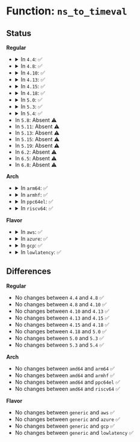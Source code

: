 # Function: <code>ns_to_timeval</code>

## Status
<b>Regular</b>
<ul>
<li>
<details>
<summary>In <code>4.4</code>: ✅</summary>

```c
struct timeval ns_to_timeval(const s64 nsec);
```

**Collision:** Unique Global

**Inline:** No

**Transformation:** False

**Instances:**

```
In kernel/time/time.c (ffffffff810eb0b0)
Location: kernel/time/time.c:414
Inline: False
Direct callers:
  - kernel/time/itimer.c:itimer_get_remtime
  - kernel/time/itimer.c:itimer_get_remtime
  - kernel/time/itimer.c:do_getitimer
  - kernel/time/itimer.c:do_setitimer
  - drivers/input/evdev.c:evdev_pass_values
  - drivers/input/evdev.c:__evdev_queue_syn_dropped
  - net/socket.c:__sock_recv_timestamp
  - net/core/sock.c:sock_get_timestamp
  - net/core/sock.c:sock_get_timestamp
  - net/compat.c:compat_sock_get_timestamp
  - net/compat.c:compat_sock_get_timestamp
```
**Symbols:**

```
ffffffff810eb0b0-ffffffff810eb12b: ns_to_timeval (STB_GLOBAL)
```
</details>
</li>
<li>
<details>
<summary>In <code>4.8</code>: ✅</summary>

```c
struct timeval ns_to_timeval(const s64 nsec);
```

**Collision:** Unique Global

**Inline:** No

**Transformation:** False

**Instances:**

```
In kernel/time/time.c (ffffffff810f1d80)
Location: kernel/time/time.c:421
Inline: False
Direct callers:
  - kernel/time/itimer.c:do_setitimer
  - kernel/time/itimer.c:do_getitimer
  - kernel/time/itimer.c:itimer_get_remtime
  - kernel/time/itimer.c:itimer_get_remtime
  - drivers/input/evdev.c:evdev_pass_values
  - drivers/input/evdev.c:__evdev_queue_syn_dropped
  - net/socket.c:__sock_recv_timestamp
  - net/core/sock.c:sock_get_timestamp
  - net/core/sock.c:sock_get_timestamp
  - net/compat.c:compat_sock_get_timestamp
  - net/compat.c:compat_sock_get_timestamp
```
**Symbols:**

```
ffffffff810f1d80-ffffffff810f1dfe: ns_to_timeval (STB_GLOBAL)
```
</details>
</li>
<li>
<details>
<summary>In <code>4.10</code>: ✅</summary>

```c
struct timeval ns_to_timeval(const s64 nsec);
```

**Collision:** Unique Global

**Inline:** No

**Transformation:** False

**Instances:**

```
In kernel/time/time.c (ffffffff810f8f00)
Location: kernel/time/time.c:421
Inline: False
Direct callers:
  - kernel/time/itimer.c:do_setitimer
  - kernel/time/itimer.c:do_getitimer
  - kernel/time/itimer.c:itimer_get_remtime
  - kernel/time/itimer.c:itimer_get_remtime
  - drivers/input/evdev.c:evdev_pass_values
  - drivers/input/evdev.c:__evdev_queue_syn_dropped
  - net/socket.c:__sock_recv_timestamp
  - net/core/sock.c:sock_get_timestamp
  - net/core/sock.c:sock_get_timestamp
  - net/compat.c:compat_sock_get_timestamp
  - net/compat.c:compat_sock_get_timestamp
```
**Symbols:**

```
ffffffff810f8f00-ffffffff810f8f7e: ns_to_timeval (STB_GLOBAL)
```
</details>
</li>
<li>
<details>
<summary>In <code>4.13</code>: ✅</summary>

```c
struct timeval ns_to_timeval(const s64 nsec);
```

**Collision:** Unique Global

**Inline:** No

**Transformation:** False

**Instances:**

```
In kernel/time/time.c (ffffffff810fb1a0)
Location: kernel/time/time.c:511
Inline: False
Direct callers:
  - kernel/sys.c:getrusage
  - kernel/sys.c:getrusage
  - kernel/sys.c:getrusage
  - kernel/sys.c:getrusage
  - kernel/sys.c:getrusage
  - kernel/sys.c:getrusage
  - kernel/time/itimer.c:do_setitimer
  - kernel/time/itimer.c:set_cpu_itimer
  - kernel/time/itimer.c:set_cpu_itimer
  - kernel/time/itimer.c:do_getitimer
  - kernel/time/itimer.c:get_cpu_itimer
  - kernel/time/itimer.c:get_cpu_itimer
  - kernel/time/itimer.c:itimer_get_remtime
  - kernel/time/itimer.c:itimer_get_remtime
  - drivers/input/evdev.c:evdev_pass_values
  - drivers/input/evdev.c:__evdev_queue_syn_dropped
  - net/socket.c:__sock_recv_timestamp
  - net/core/sock.c:sock_get_timestamp
  - net/core/sock.c:sock_get_timestamp
  - net/compat.c:compat_sock_get_timestamp
  - net/compat.c:compat_sock_get_timestamp
```
**Symbols:**

```
ffffffff810fb1a0-ffffffff810fb224: ns_to_timeval (STB_GLOBAL)
```
</details>
</li>
<li>
<details>
<summary>In <code>4.15</code>: ✅</summary>

```c
struct timeval ns_to_timeval(const s64 nsec);
```

**Collision:** Unique Global

**Inline:** No

**Transformation:** False

**Instances:**

```
In kernel/time/time.c (ffffffff81105b40)
Location: kernel/time/time.c:479
Inline: False
Direct callers:
  - kernel/sys.c:getrusage
  - kernel/sys.c:getrusage
  - kernel/sys.c:getrusage
  - kernel/sys.c:getrusage
  - kernel/sys.c:getrusage
  - kernel/sys.c:getrusage
  - kernel/time/itimer.c:do_setitimer
  - kernel/time/itimer.c:set_cpu_itimer
  - kernel/time/itimer.c:set_cpu_itimer
  - kernel/time/itimer.c:do_getitimer
  - kernel/time/itimer.c:get_cpu_itimer
  - kernel/time/itimer.c:get_cpu_itimer
  - kernel/time/itimer.c:itimer_get_remtime
  - kernel/time/itimer.c:itimer_get_remtime
  - drivers/input/evdev.c:evdev_pass_values
  - drivers/input/evdev.c:__evdev_queue_syn_dropped
  - net/socket.c:__sock_recv_timestamp
  - net/core/sock.c:sock_get_timestamp
  - net/core/sock.c:sock_get_timestamp
  - net/compat.c:compat_sock_get_timestamp
  - net/compat.c:compat_sock_get_timestamp
```
**Symbols:**

```
ffffffff81105b40-ffffffff81105bc4: ns_to_timeval (STB_GLOBAL)
```
</details>
</li>
<li>
<details>
<summary>In <code>4.18</code>: ✅</summary>

```c
struct timeval ns_to_timeval(const s64 nsec);
```

**Collision:** Unique Global

**Inline:** No

**Transformation:** False

**Instances:**

```
In kernel/time/time.c (ffffffff81110d90)
Location: kernel/time/time.c:479
Inline: False
Direct callers:
  - kernel/sys.c:getrusage
  - kernel/sys.c:getrusage
  - kernel/sys.c:getrusage
  - kernel/sys.c:getrusage
  - kernel/sys.c:getrusage
  - kernel/sys.c:getrusage
  - kernel/time/itimer.c:do_setitimer
  - kernel/time/itimer.c:set_cpu_itimer
  - kernel/time/itimer.c:set_cpu_itimer
  - kernel/time/itimer.c:do_getitimer
  - kernel/time/itimer.c:get_cpu_itimer
  - kernel/time/itimer.c:get_cpu_itimer
  - kernel/time/itimer.c:itimer_get_remtime
  - kernel/time/itimer.c:itimer_get_remtime
  - net/socket.c:__sock_recv_timestamp
  - net/core/sock.c:sock_get_timestamp
  - net/core/sock.c:sock_get_timestamp
  - net/compat.c:compat_sock_get_timestamp
  - net/compat.c:compat_sock_get_timestamp
```
**Symbols:**

```
ffffffff81110d90-ffffffff81110e0e: ns_to_timeval (STB_GLOBAL)
```
</details>
</li>
<li>
<details>
<summary>In <code>5.0</code>: ✅</summary>

```c
struct timeval ns_to_timeval(const s64 nsec);
```

**Collision:** Unique Global

**Inline:** No

**Transformation:** False

**Instances:**

```
In kernel/time/time.c (ffffffff8111c560)
Location: kernel/time/time.c:417
Inline: False
Direct callers:
  - kernel/sys.c:getrusage
  - kernel/sys.c:getrusage
  - kernel/sys.c:getrusage
  - kernel/sys.c:getrusage
  - kernel/sys.c:getrusage
  - kernel/sys.c:getrusage
  - kernel/time/itimer.c:do_setitimer
  - kernel/time/itimer.c:set_cpu_itimer
  - kernel/time/itimer.c:set_cpu_itimer
  - kernel/time/itimer.c:do_getitimer
  - kernel/time/itimer.c:get_cpu_itimer
  - kernel/time/itimer.c:get_cpu_itimer
  - kernel/time/itimer.c:itimer_get_remtime
  - kernel/time/itimer.c:itimer_get_remtime
  - net/socket.c:__sock_recv_timestamp
  - net/core/sock.c:sock_get_timestamp
  - net/core/sock.c:sock_get_timestamp
```
**Symbols:**

```
ffffffff8111c560-ffffffff8111c5d7: ns_to_timeval (STB_GLOBAL)
```
</details>
</li>
<li>
<details>
<summary>In <code>5.3</code>: ✅</summary>

```c
struct timeval ns_to_timeval(const s64 nsec);
```

**Collision:** Unique Global

**Inline:** No

**Transformation:** False

**Instances:**

```
In kernel/time/time.c (ffffffff81126e90)
Location: kernel/time/time.c:485
Inline: False
Direct callers:
  - kernel/sys.c:getrusage
  - kernel/sys.c:getrusage
  - kernel/sys.c:getrusage
  - kernel/sys.c:getrusage
  - kernel/sys.c:getrusage
  - kernel/sys.c:getrusage
  - kernel/time/itimer.c:do_setitimer
  - kernel/time/itimer.c:set_cpu_itimer
  - kernel/time/itimer.c:set_cpu_itimer
  - kernel/time/itimer.c:do_getitimer
  - kernel/time/itimer.c:get_cpu_itimer
  - kernel/time/itimer.c:get_cpu_itimer
  - kernel/time/itimer.c:itimer_get_remtime
  - kernel/time/itimer.c:itimer_get_remtime
```
**Symbols:**

```
ffffffff81126e90-ffffffff81126f0b: ns_to_timeval (STB_GLOBAL)
```
</details>
</li>
<li>
<details>
<summary>In <code>5.4</code>: ✅</summary>

```c
struct timeval ns_to_timeval(const s64 nsec);
```

**Collision:** Unique Global

**Inline:** No

**Transformation:** False

**Instances:**

```
In kernel/time/time.c (ffffffff81132e30)
Location: kernel/time/time.c:485
Inline: False
Direct callers:
  - kernel/sys.c:getrusage
  - kernel/sys.c:getrusage
  - kernel/sys.c:getrusage
  - kernel/sys.c:getrusage
  - kernel/sys.c:getrusage
  - kernel/sys.c:getrusage
  - kernel/time/itimer.c:do_setitimer
  - kernel/time/itimer.c:set_cpu_itimer
  - kernel/time/itimer.c:set_cpu_itimer
  - kernel/time/itimer.c:do_getitimer
  - kernel/time/itimer.c:get_cpu_itimer
  - kernel/time/itimer.c:get_cpu_itimer
  - kernel/time/itimer.c:itimer_get_remtime
  - kernel/time/itimer.c:itimer_get_remtime
```
**Symbols:**

```
ffffffff81132e30-ffffffff81132eab: ns_to_timeval (STB_GLOBAL)
```
</details>
</li>
<li>
In <code>5.8</code>: Absent ⚠️
</li>
<li>
In <code>5.11</code>: Absent ⚠️
</li>
<li>
In <code>5.13</code>: Absent ⚠️
</li>
<li>
In <code>5.15</code>: Absent ⚠️
</li>
<li>
In <code>5.19</code>: Absent ⚠️
</li>
<li>
In <code>6.2</code>: Absent ⚠️
</li>
<li>
In <code>6.5</code>: Absent ⚠️
</li>
<li>
In <code>6.8</code>: Absent ⚠️
</li>
</ul>
<b>Arch</b>
<ul>
<li>
<details>
<summary>In <code>arm64</code>: ✅</summary>

```c
struct timeval ns_to_timeval(const s64 nsec);
```

**Collision:** Unique Global

**Inline:** No

**Transformation:** False

**Instances:**

```
In kernel/time/time.c (ffff80001019a138)
Location: kernel/time/time.c:485
Inline: False
Direct callers:
  - kernel/sys.c:getrusage
  - kernel/sys.c:getrusage
  - kernel/sys.c:getrusage
  - kernel/sys.c:getrusage
  - kernel/time/itimer.c:do_setitimer
  - kernel/time/itimer.c:set_cpu_itimer
  - kernel/time/itimer.c:set_cpu_itimer
  - kernel/time/itimer.c:do_getitimer
  - kernel/time/itimer.c:get_cpu_itimer
  - kernel/time/itimer.c:get_cpu_itimer
  - kernel/time/itimer.c:itimer_get_remtime
  - kernel/time/itimer.c:itimer_get_remtime
```
**Symbols:**

```
ffff80001019a138-ffff80001019a1cc: ns_to_timeval (STB_GLOBAL)
```
</details>
</li>
<li>
<details>
<summary>In <code>armhf</code>: ✅</summary>

```c
struct timeval ns_to_timeval(const s64 nsec);
```

**Collision:** Unique Global

**Inline:** No

**Transformation:** False

**Instances:**

```
In kernel/time/time.c (c03e4a3c)
Location: kernel/time/time.c:485
Inline: False
Direct callers:
  - kernel/sys.c:getrusage
  - kernel/sys.c:getrusage
  - kernel/sys.c:getrusage
  - kernel/sys.c:getrusage
  - kernel/sys.c:getrusage
  - kernel/sys.c:getrusage
  - kernel/time/itimer.c:do_setitimer
  - kernel/time/itimer.c:set_cpu_itimer
  - kernel/time/itimer.c:set_cpu_itimer
  - kernel/time/itimer.c:do_getitimer
  - kernel/time/itimer.c:get_cpu_itimer
  - kernel/time/itimer.c:get_cpu_itimer
  - kernel/time/itimer.c:itimer_get_remtime
  - fs/binfmt_elf_fdpic.c:fill_prstatus
  - fs/binfmt_elf_fdpic.c:fill_prstatus
  - fs/binfmt_elf_fdpic.c:fill_prstatus
  - fs/binfmt_elf_fdpic.c:fill_prstatus
  - fs/binfmt_elf_fdpic.c:fill_prstatus
```
**Symbols:**

```
c03e4a3c-c03e4ad4: ns_to_timeval (STB_GLOBAL)
```
</details>
</li>
<li>
<details>
<summary>In <code>ppc64el</code>: ✅</summary>

```c
struct timeval ns_to_timeval(const s64 nsec);
```

**Collision:** Unique Global

**Inline:** No

**Transformation:** False

**Instances:**

```
In kernel/time/time.c (c0000000001faac0)
Location: kernel/time/time.c:485
Inline: False
Direct callers:
  - kernel/sys.c:getrusage
  - kernel/sys.c:getrusage
  - kernel/sys.c:getrusage
  - kernel/sys.c:getrusage
  - kernel/sys.c:getrusage
  - kernel/sys.c:getrusage
  - kernel/time/itimer.c:do_setitimer
  - kernel/time/itimer.c:set_cpu_itimer
  - kernel/time/itimer.c:set_cpu_itimer
  - kernel/time/itimer.c:do_getitimer
  - kernel/time/itimer.c:get_cpu_itimer
  - kernel/time/itimer.c:get_cpu_itimer
  - kernel/time/itimer.c:itimer_get_remtime
  - kernel/time/itimer.c:itimer_get_remtime
  - kernel/time/itimer.c:itimer_get_remtime
```
**Symbols:**

```
c0000000001faac0-c0000000001fab54: ns_to_timeval (STB_GLOBAL)
```
</details>
</li>
<li>
<details>
<summary>In <code>riscv64</code>: ✅</summary>

```c
struct timeval ns_to_timeval(const s64 nsec);
```

**Collision:** Unique Global

**Inline:** No

**Transformation:** False

**Instances:**

```
In kernel/time/time.c (ffffffe00012a872)
Location: kernel/time/time.c:485
Inline: False
Direct callers:
  - kernel/sys.c:getrusage
  - kernel/sys.c:getrusage
  - kernel/sys.c:getrusage
  - kernel/sys.c:getrusage
  - kernel/sys.c:getrusage
  - kernel/sys.c:getrusage
  - kernel/time/itimer.c:do_setitimer
  - kernel/time/itimer.c:set_cpu_itimer
  - kernel/time/itimer.c:set_cpu_itimer
  - kernel/time/itimer.c:do_getitimer
  - kernel/time/itimer.c:get_cpu_itimer
  - kernel/time/itimer.c:get_cpu_itimer
  - kernel/time/itimer.c:itimer_get_remtime
```
**Symbols:**

```
ffffffe00012a872-ffffffe00012a8be: ns_to_timeval (STB_GLOBAL)
```
</details>
</li>
</ul>
<b>Flavor</b>
<ul>
<li>
<details>
<summary>In <code>aws</code>: ✅</summary>

```c
struct timeval ns_to_timeval(const s64 nsec);
```

**Collision:** Unique Global

**Inline:** No

**Transformation:** False

**Instances:**

```
In kernel/time/time.c (ffffffff8112b5e0)
Location: kernel/time/time.c:485
Inline: False
Direct callers:
  - kernel/sys.c:getrusage
  - kernel/sys.c:getrusage
  - kernel/sys.c:getrusage
  - kernel/sys.c:getrusage
  - kernel/sys.c:getrusage
  - kernel/sys.c:getrusage
  - kernel/time/itimer.c:do_setitimer
  - kernel/time/itimer.c:set_cpu_itimer
  - kernel/time/itimer.c:set_cpu_itimer
  - kernel/time/itimer.c:do_getitimer
  - kernel/time/itimer.c:get_cpu_itimer
  - kernel/time/itimer.c:get_cpu_itimer
  - kernel/time/itimer.c:itimer_get_remtime
  - kernel/time/itimer.c:itimer_get_remtime
```
**Symbols:**

```
ffffffff8112b5e0-ffffffff8112b65b: ns_to_timeval (STB_GLOBAL)
```
</details>
</li>
<li>
<details>
<summary>In <code>azure</code>: ✅</summary>

```c
struct timeval ns_to_timeval(const s64 nsec);
```

**Collision:** Unique Global

**Inline:** No

**Transformation:** False

**Instances:**

```
In kernel/time/time.c (ffffffff8111de50)
Location: kernel/time/time.c:485
Inline: False
Direct callers:
  - kernel/sys.c:getrusage
  - kernel/sys.c:getrusage
  - kernel/sys.c:getrusage
  - kernel/sys.c:getrusage
  - kernel/sys.c:getrusage
  - kernel/sys.c:getrusage
  - kernel/time/itimer.c:do_setitimer
  - kernel/time/itimer.c:set_cpu_itimer
  - kernel/time/itimer.c:set_cpu_itimer
  - kernel/time/itimer.c:do_getitimer
  - kernel/time/itimer.c:get_cpu_itimer
  - kernel/time/itimer.c:get_cpu_itimer
  - kernel/time/itimer.c:itimer_get_remtime
  - kernel/time/itimer.c:itimer_get_remtime
```
**Symbols:**

```
ffffffff8111de50-ffffffff8111decb: ns_to_timeval (STB_GLOBAL)
```
</details>
</li>
<li>
<details>
<summary>In <code>gcp</code>: ✅</summary>

```c
struct timeval ns_to_timeval(const s64 nsec);
```

**Collision:** Unique Global

**Inline:** No

**Transformation:** False

**Instances:**

```
In kernel/time/time.c (ffffffff81129300)
Location: kernel/time/time.c:485
Inline: False
Direct callers:
  - kernel/sys.c:getrusage
  - kernel/sys.c:getrusage
  - kernel/sys.c:getrusage
  - kernel/sys.c:getrusage
  - kernel/sys.c:getrusage
  - kernel/sys.c:getrusage
  - kernel/time/itimer.c:do_setitimer
  - kernel/time/itimer.c:set_cpu_itimer
  - kernel/time/itimer.c:set_cpu_itimer
  - kernel/time/itimer.c:do_getitimer
  - kernel/time/itimer.c:get_cpu_itimer
  - kernel/time/itimer.c:get_cpu_itimer
  - kernel/time/itimer.c:itimer_get_remtime
  - kernel/time/itimer.c:itimer_get_remtime
```
**Symbols:**

```
ffffffff81129300-ffffffff8112937b: ns_to_timeval (STB_GLOBAL)
```
</details>
</li>
<li>
<details>
<summary>In <code>lowlatency</code>: ✅</summary>

```c
struct timeval ns_to_timeval(const s64 nsec);
```

**Collision:** Unique Global

**Inline:** No

**Transformation:** False

**Instances:**

```
In kernel/time/time.c (ffffffff81135950)
Location: kernel/time/time.c:485
Inline: False
Direct callers:
  - kernel/sys.c:getrusage
  - kernel/sys.c:getrusage
  - kernel/sys.c:getrusage
  - kernel/sys.c:getrusage
  - kernel/sys.c:getrusage
  - kernel/sys.c:getrusage
  - kernel/time/itimer.c:do_setitimer
  - kernel/time/itimer.c:set_cpu_itimer
  - kernel/time/itimer.c:set_cpu_itimer
  - kernel/time/itimer.c:do_getitimer
  - kernel/time/itimer.c:get_cpu_itimer
  - kernel/time/itimer.c:get_cpu_itimer
  - kernel/time/itimer.c:itimer_get_remtime
  - kernel/time/itimer.c:itimer_get_remtime
```
**Symbols:**

```
ffffffff81135950-ffffffff811359cb: ns_to_timeval (STB_GLOBAL)
```
</details>
</li>
</ul>

## Differences
<b>Regular</b>
<ul>
<li>
No changes between <code>4.4</code> and <code>4.8</code> ✅
</li>
<li>
No changes between <code>4.8</code> and <code>4.10</code> ✅
</li>
<li>
No changes between <code>4.10</code> and <code>4.13</code> ✅
</li>
<li>
No changes between <code>4.13</code> and <code>4.15</code> ✅
</li>
<li>
No changes between <code>4.15</code> and <code>4.18</code> ✅
</li>
<li>
No changes between <code>4.18</code> and <code>5.0</code> ✅
</li>
<li>
No changes between <code>5.0</code> and <code>5.3</code> ✅
</li>
<li>
No changes between <code>5.3</code> and <code>5.4</code> ✅
</li>
</ul>
<b>Arch</b>
<ul>
<li>
No changes between <code>amd64</code> and <code>arm64</code> ✅
</li>
<li>
No changes between <code>amd64</code> and <code>armhf</code> ✅
</li>
<li>
No changes between <code>amd64</code> and <code>ppc64el</code> ✅
</li>
<li>
No changes between <code>amd64</code> and <code>riscv64</code> ✅
</li>
</ul>
<b>Flavor</b>
<ul>
<li>
No changes between <code>generic</code> and <code>aws</code> ✅
</li>
<li>
No changes between <code>generic</code> and <code>azure</code> ✅
</li>
<li>
No changes between <code>generic</code> and <code>gcp</code> ✅
</li>
<li>
No changes between <code>generic</code> and <code>lowlatency</code> ✅
</li>
</ul>

